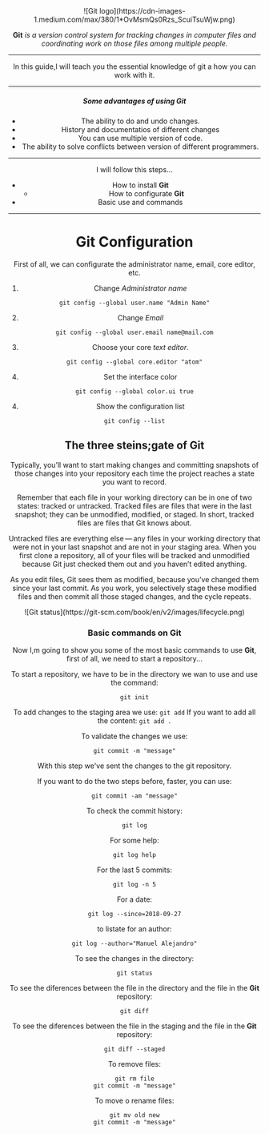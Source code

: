 <center> ![Git logo](https://cdn-images-1.medium.com/max/380/1*OvMsmQs0Rzs_ScuiTsuWjw.png)

**Git** *is a version control system for tracking changes in computer files and coordinating work on those files among multiple people.*

---

In this guide,I will teach you the essential knowledge of git a
how you can work with it.

---

##### *Some advantages of using*  Git
* The ability to do and undo changes.
* History and documentatios of different changes
* You can use multiple version of code.
* The ability to solve conflicts between version of different programmers.

---

I will follow this steps...
* How to install **Git**
  * How to configurate **Git**
* Basic use and commands

---

# **Git** Configuration

First of all, we can configurate the administrator name, email, core editor, etc.

1. Change *Administrator name*
~~~
git config --global user.name "Admin Name"
~~~

2. Change *Email*
~~~
git config --global user.email name@mail.com
~~~

3. Choose your core *text editor*.
~~~
git config --global core.editor "atom"
~~~

4. Set the interface color
~~~
git config --global color.ui true
~~~

4. Show the configuration list
~~~
git config --list
~~~

## The three steins;gate of **Git**

Typically, you’ll want to start making changes and committing snapshots of those changes into your repository each time the project reaches a state you want to record.

Remember that each file in your working directory can be in one of two states: tracked or untracked. Tracked files are files that were in the last snapshot; they can be unmodified, modified, or staged. In short, tracked files are files that Git knows about.

Untracked files are everything else — any files in your working directory that were not in your last snapshot and are not in your staging area. When you first clone a repository, all of your files will be tracked and unmodified because Git just checked them out and you haven’t edited anything.

As you edit files, Git sees them as modified, because you’ve changed them since your last commit. As you work, you selectively stage these modified files and then commit all those staged changes, and the cycle repeats.

<center> ![Git status](https://git-scm.com/book/en/v2/images/lifecycle.png)

### Basic commands on **Git**

Now I,m going to show you some of the most basic commands to use **Git**, first of all, we need to start a repository...

To start a repository, we have to be in the directory we wan to use and use the command:
~~~
git init
~~~

To add changes to the staging area we use: `git add`
If you want to add all the content: `git add .`

To validate the changes we use:
~~~
git commit -m "message"
~~~
With this step we've sent the changes to the git repository.

If you want to do the two steps before, faster, you can use:
~~~
git commit -am "message"
~~~

To check the commit history:
~~~
git log
~~~

For some help:
~~~
git log help
~~~

For the last 5 commits:
~~~
git log -n 5
~~~

For a date:
~~~
git log --since=2018-09-27
~~~

to listate for an author:
~~~
git log --author="Manuel Alejandro"
~~~
To see the changes in the directory:
~~~
git status
~~~

To see the diferences between the file in the directory and the file in the **Git** repository:
~~~
git diff
~~~

To see the diferences between the file in the staging and the file in the **Git** repository:
~~~
git diff --staged
~~~

To remove files:
~~~
git rm file
git commit -m "message"
~~~

To move o rename files:
~~~
git mv old new
git commit -m "message"
~~~
